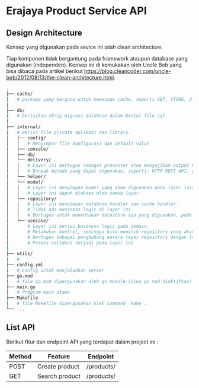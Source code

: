 # Erajaya Product Service API

## Design Architecture
Konsep yang digunakan pada sevice ini ialah clean architecture. 

Tiap komponen tidak bergantung pada framework ataupun database yang digunakan (independen). Konsep ini di kemukakan oleh Uncle Bob yang bisa dibaca pada artikel berikut https://blog.cleancoder.com/uncle-bob/2012/08/13/the-clean-architecture.html.



```bash
.
├── cache/
|   # package yang berguna untuk memanage cache, seperti GET, STORE, dll
|   
├── db/
|   # berisikan skrip migrasi database dalam bentul file sql
|   
├── internal/
|   # Berisi file private aplikasi dan library.
│   ├── config/
│   │   # Menyimpan file konfigurasi dan default value
│   ├── console/
│   ├── db/
│   └── delivery/
│   │   # Layer ini bertugas sebagai presenter atau menyajikan output ke client
│   │   # Banyak metode yang dapat digunakan, seperti: HTTP REST API, gRPC, GraphQL. Pada kasus ini saya menggunakan HTTP REST API
│   └── helper/
│   └── model/
│   │   # Layer ini menyimpan model yang akan digunakan pada layer lainnya. 
│   │   # Layer ini dapat diakses oleh semua layer.
│   └── repository/
│   │   # Layer ini menyimpan database handler dan cache handler. 
│   │   # Tidak ada business logic di layer ini.
│   │   # Bertugas untuk menentukan datastore apa yang digunakan, pada kasus ini saya menggunakan RDBMS PostgreSQL
│   └── usecase/
│       # Layer ini berisi business logic pada domain.
│       # Melakukan kontrol, sehingga bisa memilih repository yang akan digunakan
│       # Bertugas sebagai penghubung antara layer repository dengan layer delivery.
│       # Proses validasi terjadi pada layer ini
|   
├── utils/
|   # 
├── config.yml
|   # config untuk menjalankan server
├── go.mod
|   # file go.mod dipergunakan oleh go module (jika go mod diaktifkan).
├── main.go
|   # Program main utama
├── Makefile
|   # file Makefile dipergunakan oleh command `make`.
└── ...
```

## List API
Berikut fitur dan endpoint API yang terdapat dalam project ini :

| Method | Feature        | Endpoint   |
|--------|----------------|------------|
| POST   | Create product | /products/ |
| GET    | Search product | /products/ |
